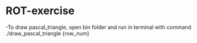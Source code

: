 # ROT-exercise

-To draw pascal_triangle, open bin folder and run in terminal with command ./draw_pascal_triangle {row_num}
